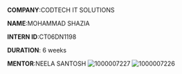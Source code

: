 **COMPANY**:CODTECH IT SOLUTIONS

**NAME**:MOHAMMAD SHAZIA

**INTERN ID**:CT06DN1198

**DURATION**: 6 weeks

**MENTOR**:NEELA SANTOSH
![1000007227](https://github.com/user-attachments/assets/996c6029-fe33-4102-8ebd-5d41e517250f)
![1000007226](https://github.com/user-attachments/assets/48edd308-5502-4328-bb25-735d4be5c05a)

